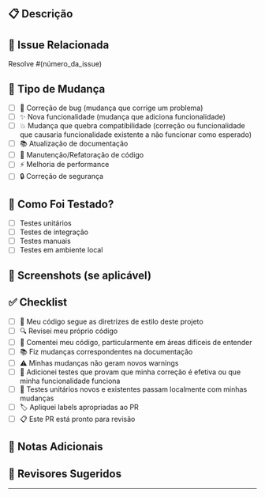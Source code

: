 ## 📋 Descrição
<!-- Descreva suas mudanças em detalhes -->

## 🔗 Issue Relacionada
<!-- Se este PR resolve uma issue, indique aqui -->
Resolve #(número_da_issue)

## 📝 Tipo de Mudança
<!-- Marque as opções relevantes -->
- [ ] 🐛 Correção de bug (mudança que corrige um problema)
- [ ] ✨ Nova funcionalidade (mudança que adiciona funcionalidade)
- [ ] 💥 Mudança que quebra compatibilidade (correção ou funcionalidade que causaria funcionalidade existente a não funcionar como esperado)
- [ ] 📚 Atualização de documentação
- [ ] 🔧 Manutenção/Refatoração de código
- [ ] ⚡ Melhoria de performance
- [ ] 🔒 Correção de segurança

## 🧪 Como Foi Testado?
<!-- Descreva os testes que você executou para verificar suas mudanças -->
- [ ] Testes unitários
- [ ] Testes de integração
- [ ] Testes manuais
- [ ] Testes em ambiente local

## 📸 Screenshots (se aplicável)
<!-- Adicione screenshots se suas mudanças incluem alterações visuais -->

## ✅ Checklist
<!-- Marque todos os itens aplicáveis -->
- [ ] 📖 Meu código segue as diretrizes de estilo deste projeto
- [ ] 🔍 Revisei meu próprio código
- [ ] 💬 Comentei meu código, particularmente em áreas difíceis de entender
- [ ] 📚 Fiz mudanças correspondentes na documentação
- [ ] ⚠️ Minhas mudanças não geram novos warnings
- [ ] 🧪 Adicionei testes que provam que minha correção é efetiva ou que minha funcionalidade funciona
- [ ] 🔄 Testes unitários novos e existentes passam localmente com minhas mudanças
- [ ] 🏷️ Apliquei labels apropriadas ao PR
- [ ] 📋 Este PR está pronto para revisão

## 📝 Notas Adicionais
<!-- Qualquer informação adicional que possa ser útil para os revisores -->

## 👀 Revisores Sugeridos
<!-- @mencione pessoas específicas que devem revisar este PR -->

---
<!-- 
Obrigado por contribuir! 🎉
Certifique-se de que seu PR atende aos critérios acima antes de marcar como pronto para revisão.
-->